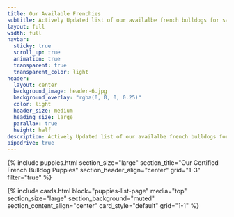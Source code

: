 ```yaml
---
title: Our Available Frenchies
subtitle: Actively Updated list of our availalbe french bulldogs for sale. This list also now includes "Partner Puppies"
layout: full
width: full
navbar:
  sticky: true
  scroll_up: true
  animation: true
  transparent: true
  transparent_color: light
header:
  layout: center
  background_image: header-6.jpg
  background_overlay: "rgba(0, 0, 0, 0.25)"
  color: light
  header_size: medium
  heading_size: large
  parallax: true
  height: half
description: Actively Updated list of our availalbe french bulldogs for sale. This list also now includes "Partner Puppies"
pipedrive: true
---
```


{% include puppies.html 
  section_size="large"
  section_title="Our Certified French Bulldog Puppies"
  section_header_align="center"
  grid="1-3"
  filter="true"
%}

{% include cards.html 
  block="puppies-list-page" 
  media="top" 
  section_size="large"
  section_background="muted"
  section_content_align="center"
  card_style="default"
  grid="1-1"
%}

